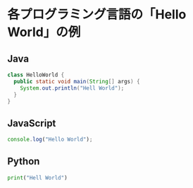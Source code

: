 # 各プログラミング言語の「Hello World」の例
## Java
```Java
class HelloWorld {
  public static void main(String[] args) {
    System.out.println("Hell World");
  }
}
```

## JavaScript
```JavaScript
console.log("Hello World");
```

## Python
```Python
print("Hell World")
```
